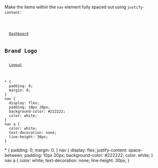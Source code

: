 Make the items within the `nav`
element fully spaced out
using `justify-content`:

<Editor lang="css" type="exercise">
<code>
<panel lang="html">
<nav>
  <a href="#">Dashboard</a>
  <h1>Brand Logo</h1>
  <a href="#">Logout</a>
</nav>
</panel>
<panel lang="css">
* {
  padding: 0;
  margin: 0;
}
nav {
  display: flex;
  padding: 10px 20px;
  background-color: #222222;
  color: white;
}
nav a {
  color: white;
  text-decoration: none;
  line-height: 30px;
}
</panel>
</code>

<solution>
* {
  padding: 0;
  margin: 0;
}
nav {
  display: flex;
  justify-content: space-between;
  padding: 10px 20px;
  background-color: #222222;
  color: white;
}
nav a {
  color: white;
  text-decoration: none;
  line-height: 30px;
}
</solution>
</Editor>